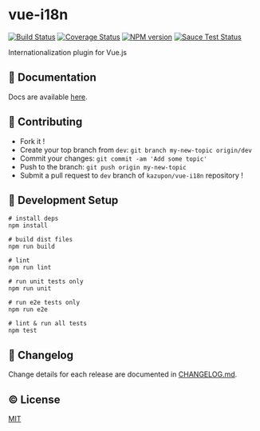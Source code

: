 # vue-i18n

[![Build Status](https://travis-ci.org/kazupon/vue-i18n.svg?branch=master)](https://travis-ci.org/kazupon/vue-i18n)
[![Coverage Status](https://img.shields.io/coveralls/kazupon/vue-i18n.svg)](https://coveralls.io/r/kazupon/vue-i18n?branch=master)
[![NPM version](https://badge.fury.io/js/vue-i18n.svg)](http://badge.fury.io/js/vue-i18n)
[![Sauce Test Status](https://saucelabs.com/buildstatus/vue-i18n)](https://saucelabs.com/u/vue-i18n)


Internationalization plugin for Vue.js

## :book: Documentation

Docs are available [here](https://kazupon.github.io/vue-i18n).


## :muscle: Contributing
- Fork it !
- Create your top branch from `dev`: `git branch my-new-topic origin/dev`
- Commit your changes: `git commit -am 'Add some topic'`
- Push to the branch: `git push origin my-new-topic`
- Submit a pull request to `dev` branch of `kazupon/vue-i18n` repository !


## :hammer: Development Setup

```shell
# install deps
npm install

# build dist files
npm run build

# lint
npm run lint

# run unit tests only
npm run unit

# run e2e tests only
npm run e2e

# lint & run all tests
npm test
```


## :scroll: Changelog

Change details for each release are documented in [CHANGELOG.md](https://github.com/kazupon/vue-i18n/blob/dev/CHANGELOG.md).


## :copyright: License

[MIT](http://opensource.org/licenses/MIT)
